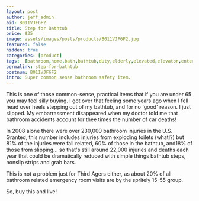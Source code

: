 ```yaml
---
layout: post
author: jeff_admin
aid: B011VJF6F2
title: Step for Bathtub
price: $35
image: assets/images/posts/products/B011VJF6F2.jpg
featured: false
hidden: true
categories: [product]
tags:  [bathroom,home,bath,bathtub,duty,elderly,elevated,elevator,entering,environment,exiting,handicap,heavy,house,indoor,kitchen,nonslip,resistant,seniors,sink,slip,step,stepping,stool,vicinity]
permalink: step-for-bathtub
postnum: B011VJF6F2
intro: Super common sense bathroom safety item.
---
```

This is one of those common-sense, practical items that if you are under 65 you may feel silly buying.  I got over that feeling some years ago when I fell head over heels stepping out of my bathtub, and for no 'good' reason.  I just slipped.  My embarrassment disappeared when my doctor told me that bathroom accidents account for thee times the number of car deaths!

In 2008 alone there were over 230,000 bathroom injuries in the U.S.  Granted, this number includes injuries from exploding toilets (what!?) but 81% of the injuries were fall related, 60% of those in the bathtub, and18% of those from slipping... so that's still around 22,000 injuries and deaths each year that could be dramatically reduced with simple things bathtub steps, nonslip strips and grab bars.

This is not a problem just for Third Agers either, as about 20% of all bathroom related emergency room visits are by the spritely 15-55 group.

So, buy this and live!
